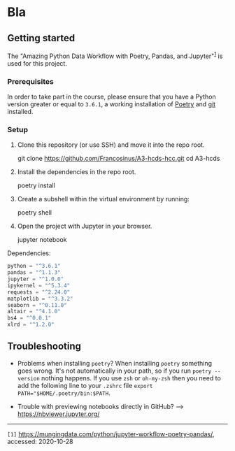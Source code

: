 # Bla


## Getting started

The "Amazing Python Data Workflow with Poetry, Pandas, and Jupyter"<sup>[1]</sup> is used for this project.

### Prerequisites

In order to take part in the course, please ensure that you have a Python version greater or equal to `3.6.1`, a working installation of [Poetry][1] and [git][2] installed.


### Setup

1. Clone this repository (or use SSH) and move it into the repo root.

	git clone https://github.com/Francosinus/A3-hcds-hcc.git
	cd A3-hcds

1. Install the dependencies in the repo root.

	poetry install

1. Create a subshell within the virtual environment by running:

	poetry shell

1. Open the project with Jupyter in your browser.

	jupyter notebook
	
Dependencies:  
``` python
python = "^3.6.1"  
pandas = "^1.1.3"  
jupyter = "^1.0.0"  
ipykernel = "^5.3.4"  
requests = "^2.24.0"  
matplotlib = "^3.3.2"  
seaborn = "^0.11.0"  
altair = "^4.1.0"  
bs4 = "^0.0.1"  
xlrd = "^1.2.0"
``` 

## Troubleshooting

* Problems when installing `poetry`? When installing `poetry` something goes wrong. It's not automatically in your path, so if you run `poetry --version` nothing happens. If you use `zsh` or `oh-my-zsh` then you need to add the following line to your `.zshrc` file `export PATH="$HOME/.poetry/bin:$PATH`.

* Trouble with previewing notebooks directly in GitHub? --\> https://nbviewer.jupyter.org/

---- 
`[1]` https://mungingdata.com/python/jupyter-workflow-poetry-pandas/, accessed: 2020-10-28

[1]:	https://python-poetry.org/docs/
[2]:	https://git-scm.com/book/en/v2/Getting-Started-Installing-Git
